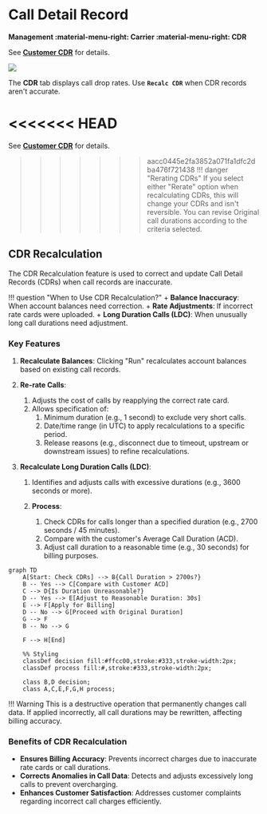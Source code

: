 # Call Detail Record

**Management :material-menu-right: Carrier :material-menu-right: CDR**

See [**Customer CDR**](https://docs.connexcs.com/customer/cdr/#recalculate-cdr) for details.

<img src= "/carrier/img/carriercdr.png">

The **CDR** tab displays call drop rates. Use **`Recalc CDR`** when CDR records aren't accurate.

<<<<<<< HEAD
=======
See [**Customer CDR**](https://bani-ankmeg--connexcs-docs.netlify.app/customer/cdr/#recalculate-call-detail-record) for details.

>>>>>>> aacc0445e2fa3852a071fa1dfc2dba476f721438
!!! danger "Rerating CDRs"
    If you select either "Rerate" option when recalculating CDRs, this will change your CDRs and isn't reversible. You can revise Original call durations according to the criteria selected.

## CDR Recalculation

The CDR Recalculation feature is used to correct and update Call Detail Records (CDRs) when call records are inaccurate.

!!! question "When to Use CDR Recalculation?"
    + **Balance Inaccuracy**: When account balances need correction.
    + **Rate Adjustments**: If incorrect rate cards were uploaded.
    + **Long Duration Calls (LDC)**: When unusually long call durations need adjustment.

### Key Features

1. **Recalculate Balances**:
Clicking "Run" recalculates account balances based on existing call records.

2. **Re-rate Calls**:
      1. Adjusts the cost of calls by reapplying the correct rate card.
      2. Allows specification of:
            1. Minimum duration (e.g., 1 second) to exclude very short calls.
            2. Date/time range (in UTC) to apply recalculations to a specific period.
            3. Release reasons (e.g., disconnect due to timeout, upstream or downstream issues) to refine recalculations.

3. **Recalculate Long Duration Calls (LDC)**:
      1. Identifies and adjusts calls with excessive durations (e.g., 3600 seconds or more).
      
      2. **Process**:
         1. Check CDRs for calls longer than a specified duration (e.g., 2700 seconds / 45 minutes).
         2. Compare with the customer's Average Call Duration (ACD).
         3. Adjust call duration to a reasonable time (e.g., 30 seconds) for billing purposes.

```mermaid
graph TD
    A[Start: Check CDRs] --> B{Call Duration > 2700s?}
    B -- Yes --> C[Compare with Customer ACD]
    C --> D{Is Duration Unreasonable?}
    D -- Yes --> E[Adjust to Reasonable Duration: 30s]
    E --> F[Apply for Billing]
    D -- No --> G[Proceed with Original Duration]
    G --> F
    B -- No --> G

    F --> H[End]

    %% Styling
    classDef decision fill:#ffcc00,stroke:#333,stroke-width:2px;
    classDef process fill:#,stroke:#333,stroke-width:2px;
    
    class B,D decision;
    class A,C,E,F,G,H process;
```

!!! Warning
    This is a destructive operation that permanently changes call data.
    If applied incorrectly, all call durations may be rewritten, affecting billing accuracy.

### Benefits of CDR Recalculation

+ **Ensures Billing Accuracy**: Prevents incorrect charges due to inaccurate rate cards or call durations.
+ **Corrects Anomalies in Call Data**: Detects and adjusts excessively long calls to prevent overcharging.
+ **Enhances Customer Satisfaction**: Addresses customer complaints regarding incorrect call charges efficiently.